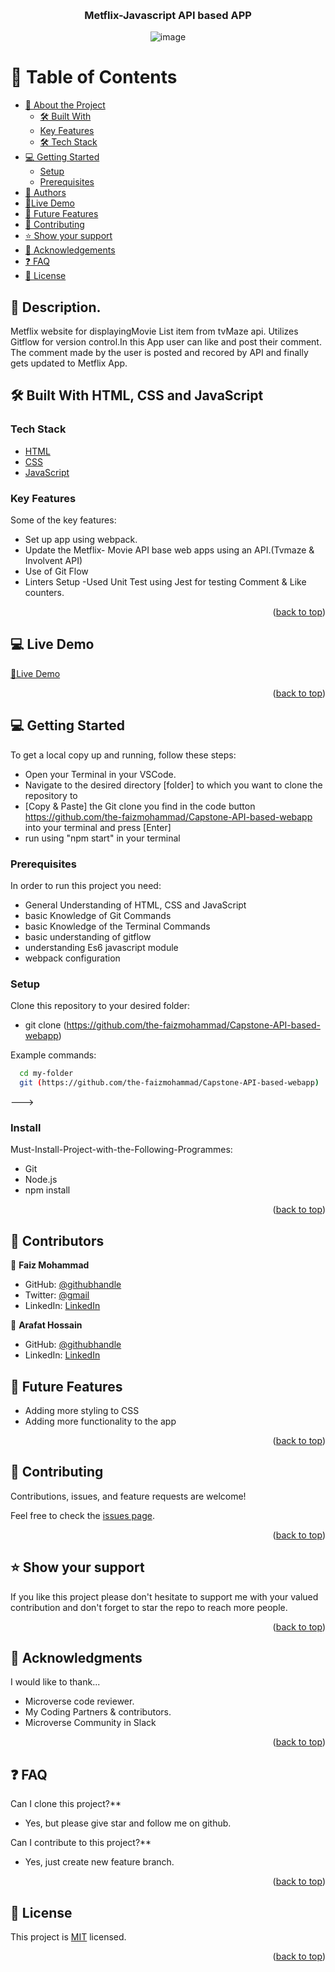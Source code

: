 <a name="readme-top"></a>
<div align="center">
<br/>
<h3><b>Metflix-Javascript API based APP</b></h3>

![image](https://github.com/the-faizmohammad/Capstone-API-based-webapp/assets/134736318/bfab5f05-75f1-4885-bb68-2aa7d5b7e578)


</div>

# 📗 Table of Contents

- [📖 About the Project](#about-project)
  - [🛠 Built With](#built-with)
  - [Key Features](#key-features)
  - [🛠 Tech Stack](#tech-stack)
- [💻 Getting Started](#getting-started)
  - [Setup](#setup)
  - [Prerequisites](#prerequisites)
- [👥 Authors](#authors)
- [🚀Live Demo](https://the-faizmohammad.github.io/Capstone-API-based-webapp/dist/)
- [🔭 Future Features](#future-features)
- [🤝 Contributing](#contributing)
- [⭐️ Show your support](#support)
- [🙏 Acknowledgements](#acknowledgements)
- [❓ FAQ](#faq)
- [📝 License](#license)

## 📖 Description. 
Metflix website for displayingMovie List item from tvMaze api. Utilizes Gitflow for version control.In this App user can like and post their comment. The comment made by the user is posted and recored by API and finally gets updated to Metflix App.

## 🛠 Built With <a name="built-with">HTML, CSS and JavaScript</a>

### Tech Stack <a name="tech-stack"></a>

  <ul>
    <li><a href="https://developer.mozilla.org/ru/docs/Web/HTML">HTML</a></li>
    <li><a href="https://developer.mozilla.org/ru/docs/Web/CSS">CSS</a></li>
    <li><a href="https://developer.mozilla.org/ru/docs/Web/JavaScript">JavaScript</a></li>
  </ul>

### Key Features <a name="key-features">

Some of the key features: 
- Set up app using webpack.
- Update the Metflix- Movie API base web apps using an API.(Tvmaze & Involvent API)
- Use of Git Flow
- Linters Setup
-Used Unit Test using Jest for testing Comment & Like counters.


<p align="right">(<a href="#readme-top">back to top</a>)</p>

## 💻 Live Demo <a name="Live-Demo"></a>

[🚀Live Demo](https://the-faizmohammad.github.io/Capstone-API-based-webapp/dist/)

<p align="right">(<a href="#readme-top">back to top</a>)</p>

## 💻 Getting Started <a name="getting-started"></a>

To get a local copy up and running, follow these steps:

- Open your Terminal in your VSCode.
- Navigate to the desired directory [folder] to which you want to clone the repository to
- [Copy & Paste] the Git clone you find in the code button https://github.com/the-faizmohammad/Capstone-API-based-webapp into your terminal and press [Enter]
- run using "npm start" in your terminal

### Prerequisites

In order to run this project you need:

- General Understanding of HTML, CSS and JavaScript
- basic Knowledge of Git Commands
- basic Knowledge of the Terminal Commands
- basic understanding of gitflow
- understanding Es6 javascript module
- webpack configuration

### Setup

Clone this repository to your desired folder:

- git clone (https://github.com/the-faizmohammad/Capstone-API-based-webapp)

Example commands:

```sh
  cd my-folder
  git (https://github.com/the-faizmohammad/Capstone-API-based-webapp)

```

--->

### Install

Must-Install-Project-with-the-Following-Programmes:

- Git
- Node.js
- npm install

<p align="right">(<a href="#readme-top">back to top</a>)</p>

## 👥 Contributors <a name="authors"></a>

👤 **Faiz Mohammad**

- GitHub: [@githubhandle](https://github.com/HossainAraf)
- Twitter: [@gmail](email2faizm@gmail.com)
- LinkedIn: [LinkedIn](https://www.linkedin.com/in/faiz-mohammad-967354142/)
  
👤 **Arafat Hossain**

- GitHub: [@githubhandle](https://github.com/)
- LinkedIn: [LinkedIn](https://www.linkedin.com/in/md-arafat-hossain-111403275/)

## 🔭 Future Features <a name="future-features"></a>

- Adding more styling to CSS
- Adding more functionality to the app 

<p align="right">(<a href="#readme-top">back to top</a>)</p>

## 🤝 Contributing <a name="contributing"></a>

Contributions, issues, and feature requests are welcome!

Feel free to check the [issues page](https://github.com/the-faizmohammad/leaderboard-game/issues).

<p align="right">(<a href="#readme-top">back to top</a>)</p>

## ⭐️ Show your support <a name="support"></a>

If you like this project please don't hesitate to support me with your valued contribution and don't forget to star the repo to reach more
people.

<p align="right">(<a href="#readme-top">back to top</a>)</p>

## 🙏 Acknowledgments <a name="acknowledgements"></a>

I would like to thank...

- Microverse code reviewer.
- My Coding Partners & contributors.
- Microverse Community in Slack

<p align="right">(<a href="#readme-top">back to top</a>)</p>

## ❓ FAQ <a name="faq"></a>

Can I clone this project?\*\*

- Yes, but please give star and follow me on github. 

Can I contribute to this project?\*\*

- Yes, just create new feature branch.

<p align="right">(<a href="#readme-top">back to top</a>)</p>

## 📝 License <a name="license"></a>

This project is [MIT](./MIT.md) licensed.

<p align="right">(<a href="#readme-top">back to top</a>)</p>
